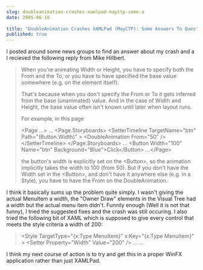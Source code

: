 ```yaml
---
slug: doubleanimation-crashes-xamlpad-mayctp-some-a
date: 2005-06-10
 
title: "DoubleAnimation Crashes XAMLPad (MayCTP): Some Answers To Questions"
published: true
---
```

I posted around some news groups to find an answer about my crash and a I recieved the following reply from Mike Hillbert.<p /><blockquote>When you're animating Width or Height, you have to specify both the From and the To, or you have to have specified the base value somewhere (e.g. on the element itself).<p />That's because when you don't specify the From or To it gets inferred from the base (unanimated) value.  And in the case of Width and Height, the base value often isn't known until later when layout runs.<p />For example, in this page<p />&lt;Page ...&gt;    ...    &lt;Page.Storyboards&gt;       &lt;SetterTimeline TargetName="btn" Path="(Button.Width)" &gt;            &lt;DoubleAnimation From="50"  /&gt;       &lt;/SetterTimeline&gt;    &lt;/Page.Storyboards&gt;    ...    &lt;Button Width="100" Name="btn" Background="Blue"&gt;Click&lt;/Button&gt;    ...&lt;/Page&gt;<p />the button's width is explicitly set on the &lt;Button&gt;, so the animation implicitly takes the width to 100 (from 50).  But if you don't have the Width set in the &lt;Button&gt;, and don't have it anywhere else (e.g. in a Style), you have to have the From on the DoubleAnimation.</blockquote><p />I think it basically sums up the problem quite simply.  I wasn't giving the actual MenuItem a width, the "Owner Draw" elements in the Visual Tree had a width but the actual menu item didn't.  Funnily enough (Well it is not that funny), I tried the suggested fixes and the crash was still occuring.  I also tried the following bit of XAML which is supposed to give every control that meets the style criteria a width of 200:<p /><blockquote class="posterous_short_quote">&lt;Style TargetType="{x:Type MenuItem}" x:Key="{x:Type MenuItem}" &gt; &lt;Setter Property="Width" Value="200" /&gt; ... ...</blockquote><p />I think my next course of action is to try and get this in a proper WinFX application rather than just XAMLPad.


